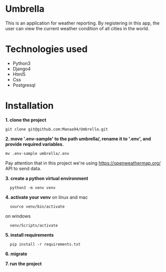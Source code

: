 # Umbrella
This is an application for weather reporting. By registering in this app, the user can view the current weather condition of all cities in the world.
# Technologies used
* Python3
* Django4
* Html5
* Css
* Postgresql
# Installation

**1. clone the project**
  ```
  git clone git@github.com:Manaa94/Umbrella.git
  ```
**2. move '.env-sample' to the path umbrella/, rename it to '.env', and provide required variables.**
  ```
  mv .env-sample umbrella/.env  
  ```
Pay attention that in this project we're using https://openweathermap.org/ API to send data.
  
**3. create a python virtual environment**
  ```
    python3 -m venv venv
  ```
**4. activate your venv**
on linux and mac
  ```
    source venv/bin/activate
  ```
on windows
  ```
    venv/Scripts/activate
  ```
**5. install requirements**
  ```
    pip install -r requirements.txt
  ```
**6. migrate**

**7. run the project**













  


